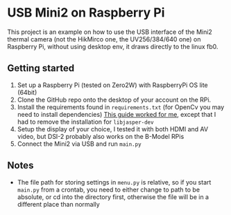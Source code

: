 # USB Mini2 on Raspberry Pi

This project is an example on how to use the USB interface of the Mini2 thermal camera 
(not the HikMirco one, the UV256/384/640 one) on Raspberry Pi, without using desktop env, it draws directly to the linux fb0.

## Getting started

1. Set up a Raspberry Pi (tested on Zero2W) with RaspberryPi OS lite (64bit)
2. Clone the GitHub repo onto the desktop of your account on the RPi.
3. Install the requirements found in `requirements.txt` (for OpenCv you may need to install dependencies)
[This guide worked for me](https://raspberrypi-guide.github.io/programming/install-opencv), except that I had to remove the installation for `libjasper-dev`
4. Setup the display of your choice, I tested it with both HDMI and AV video, but DSI-2 probably also works on the B-Model RPis
5. Connect the Mini2 via USB and run `main.py`

## Notes
- The file path for storing settings in `menu.py` is relative, so if you start `main.py` from a crontab, 
you need to either change to path to be absolute, or cd into the directory first, 
otherwise the file will be in a different place than normally
